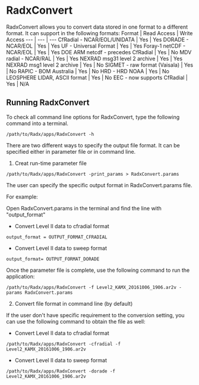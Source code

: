 # RadxConvert

RadxConvert allows you to convert data stored in one format to a different format. It can support in the following formats:
Format | Read Access | Write Access
--- | --- | ---
CfRadial - NCAR/EOL/UNIDATA	| Yes | Yes
DORADE - NCAR/EOL	| Yes | Yes
UF - Universal Format	| Yes | Yes
Foray-1 netCDF - NCAR/EOL	| Yes | Yes
DOE ARM netcdf - precedes CfRadial	| Yes | No
MDV radial - NCAR/RAL	| Yes | Yes
NEXRAD msg31 level 2 archive	| Yes | Yes
NEXRAD msg1 level 2 archive	| Yes | No
SIGMET - raw format (Vaisala)	| Yes | No
RAPIC - BOM Australia	| Yes | No
HRD - HRD NOAA	| Yes | No
LEOSPHERE LIDAR, ASCII format	| Yes | No
EEC - now supports CfRadial	| Yes | N/A

## Running RadxConvert

To check all command line options for RadxConvert, type the following command into a terminal.

```terminal
/path/to/Radx/apps/RadxConvert -h
```

There are two different ways to specify the output file format. It can be specified either in parameter file or in command line.

1. Creat run-time parameter file 

```terminal
/path/to/Radx/apps/RadxConvert -print_params > RadxConvert.params
```

The user can specify the specific output format in RadxConvert.params file. 

For example:

Open RadxConvert.params in the terminal and find the line with "output_format"

- Convert Level II data to cfradial format

```terminal
output_format = OUTPUT_FORMAT_CFRADIAL
```

- Convert Level II data to sweep format

```terminal
output_format= OUTPUT_FORMAT_DORADE
```

Once the parameter file is complete, use the following command to run the application:

```terminal
/path/to/Radx/apps/RadxConvert -f Level2_KAMX_20161006_1906.ar2v -params RadxConvert.params
```

2. Convert file format in command line (by default)

If the user don't have specific requirement to the conversion setting, you can use the following command to obtain the file as well: 

- Convert Level II data to cfradial format

```terminal
/path/to/Radx/apps/RadxConvert -cfradial -f Level2_KAMX_20161006_1906.ar2v
```

- Convert Level II data to sweep format

```terminal
/path/to/Radx/apps/RadxConvert -dorade -f Level2_KAMX_20161006_1906.ar2v
```


